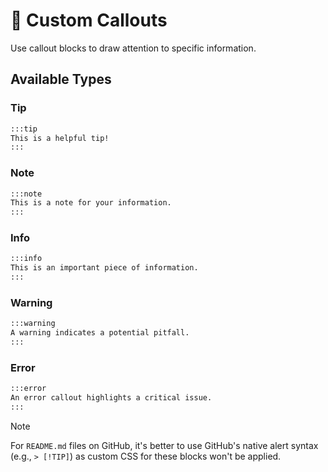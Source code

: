 # 🎨 Custom Callouts

Use callout blocks to draw attention to specific information.

## Available Types

### Tip

```markdown
:::tip
This is a helpful tip!
:::
```

### Note

```markdown
:::note
This is a note for your information.
:::
```

### Info

```markdown
:::info
This is an important piece of information.
:::
```

### Warning

```markdown
:::warning
A warning indicates a potential pitfall.
:::
```

### Error

```markdown
:::error
An error callout highlights a critical issue.
:::
```

> [!NOTE]
> For `README.md` files on GitHub, it's better to use GitHub's native alert syntax (e.g., `> [!TIP]`) as custom CSS for these blocks won't be applied.
